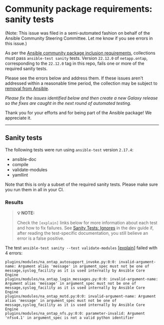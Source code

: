 # Community package requirements: sanity tests

(Note: This issue was filed in a semi-automated fashion on behalf of the Ansible Community Steering Committee. Let me know if you see errors in this issue.)

As per the [Ansible community package inclusion requirements][ci-testing], collections must pass `ansible-test sanity` tests. Version `22.12.0` of `netapp.ontap`, corresponding to the `22.12.0` tag in this repo, fails one or more of the required sanity tests.


Please see the errors below and address them. If these issues aren't addressed within a reasonable time period, the collection may be subject to [removal from Ansible][removal].

*Please fix the issues identified below and then create a new Galaxy release so the fixes are caught in the next round of automated testing.*

Thank you for your efforts and for being part of the Ansible package! We appreciate it.

---

## Sanity tests

The following tests were run using `ansible-test` version `2.17.4`:

- ansible-doc
- compile
- validate-modules
- yamllint

Note that this is only a subset of the required sanity tests. Please make sure you run them in all in your CI.

### Results

> **💡 NOTE:**
>
> Check the `[explain]` links below for more information about each test and how to fix failures.
> See [Sanity Tests: Ignores](https://docs.ansible.com/ansible/latest/dev_guide/testing/sanity/ignores.html) in the dev guide if, after reading the test-specific documentation, you still believe an error is a false positive.

The test `ansible-test sanity --test validate-modules` [[explain](https://docs.ansible.com/ansible-core/2.17/dev_guide/testing/sanity/validate-modules.html)] failed with 4 errors:

``` text
plugins/modules/na_ontap_autosupport_invoke.py:0:0: invalid-argument-name: Argument alias 'message' in argument_spec must not be one of message,syslog_facility as it is used internally by Ansible Core Engine
plugins/modules/na_ontap_login_messages.py:0:0: invalid-argument-name: Argument alias 'message' in argument_spec must not be one of message,syslog_facility as it is used internally by Ansible Core Engine
plugins/modules/na_ontap_motd.py:0:0: invalid-argument-name: Argument alias 'message' in argument_spec must not be one of message,syslog_facility as it is used internally by Ansible Core Engine
plugins/modules/na_ontap_nfs.py:0:0: parameter-invalid: Argument 'nfsv4.1' in argument_spec is not a valid python identifier
```




[ci-testing]: https://docs.ansible.com/ansible/latest/community/collection_contributors/collection_requirements.html#ci-testing
[repo-mgmt]: https://docs.ansible.com/ansible/latest/community/collection_contributors/collection_requirements.html#repository-management
[removal]: https://github.com/ansible-collections/overview/blob/main/removal_from_ansible.rst
